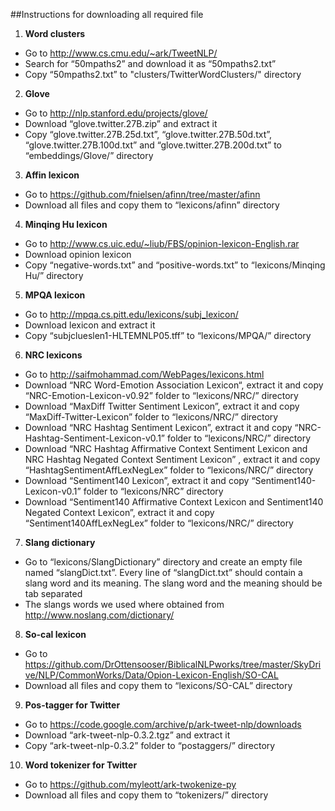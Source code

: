 ##Instructions for downloading all required file

1. **Word clusters**
  * Go to http://www.cs.cmu.edu/~ark/TweetNLP/ 
  * Search for “50mpaths2” and download it as “50mpaths2.txt”
  * Copy “50mpaths2.txt” to "clusters/TwitterWordClusters/" directory
  
2. **Glove**
  * Go to http://nlp.stanford.edu/projects/glove/
  * Download “glove.twitter.27B.zip” and extract it
  * Copy “glove.twitter.27B.25d.txt”, “glove.twitter.27B.50d.txt”, “glove.twitter.27B.100d.txt” and “glove.twitter.27B.200d.txt” to “embeddings/Glove/” directory

3. **Affin lexicon**
  * Go to https://github.com/fnielsen/afinn/tree/master/afinn
  * Download all files and copy them to “lexicons/afinn” directory

4. **Minqing Hu lexicon**
  * Go to http://www.cs.uic.edu/~liub/FBS/opinion-lexicon-English.rar
  * Download opinion lexicon
  * Copy “negative-words.txt” and “positive-words.txt” to “lexicons/Minqing Hu/” directory

5. **MPQA lexicon**
  * Go to http://mpqa.cs.pitt.edu/lexicons/subj_lexicon/
  * Download lexicon and extract it
  * Copy “subjclueslen1-HLTEMNLP05.tff” to “lexicons/MPQA/” directory

6. **NRC lexicons**
  * Go to http://saifmohammad.com/WebPages/lexicons.html
  * Download “NRC Word-Emotion Association Lexicon“, extract it and copy “NRC-Emotion-Lexicon-v0.92” folder to “lexicons/NRC/” directory
  * Download “MaxDiff Twitter Sentiment Lexicon”, extract it and copy “MaxDiff-Twitter-Lexicon” folder to “lexicons/NRC/” directory
  * Download “NRC Hashtag Sentiment Lexicon”, extract it and copy “NRC-Hashtag-Sentiment-Lexicon-v0.1” folder to “lexicons/NRC/” directory
  * Download “NRC Hashtag Affirmative Context Sentiment Lexicon and NRC Hashtag Negated Context Sentiment Lexicon” , extract it and copy “HashtagSentimentAffLexNegLex” folder to “lexicons/NRC/” directory
  * Download “Sentiment140 Lexicon”, extract it and copy “Sentiment140-Lexicon-v0.1” folder to “lexicons/NRC” directory
  * Download “Sentiment140 Affirmative Context Lexicon and Sentiment140 Negated Context Lexicon”, extract it and copy “Sentiment140AffLexNegLex” folder to “lexicons/NRC/” directory

7. **Slang dictionary**
  * Go to “lexicons/SlangDictionary” directory and create an empty file named “slangDict.txt”. Every line of  “slangDict.txt” should contain a slang word and its meaning. The slang word and the meaning should be tab separated
  * The slangs words we used where obtained from http://www.noslang.com/dictionary/

8. **So-cal lexicon**
  * Go to https://github.com/DrOttensooser/BiblicalNLPworks/tree/master/SkyDrive/NLP/CommonWorks/Data/Opion-Lexicon-English/SO-CAL
  * Download all files and copy them to “lexicons/SO-CAL” directory

9. **Pos-tagger for Twitter**
  * Go to https://code.google.com/archive/p/ark-tweet-nlp/downloads
  * Download “ark-tweet-nlp-0.3.2.tgz” and extract it
  * Copy “ark-tweet-nlp-0.3.2” folder to “postaggers/” directory

10. **Word tokenizer for Twitter**
  * Go to https://github.com/myleott/ark-twokenize-py
  * Download all files and copy them to “tokenizers/” directory

